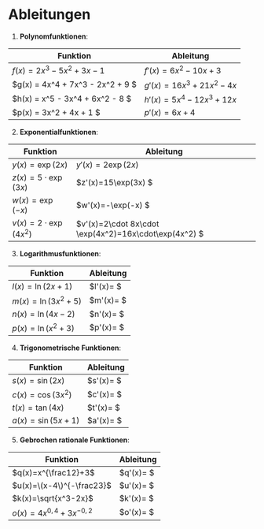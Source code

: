 # Ableitungen  

1. **Polynomfunktionen**:

|Funktion | Ableitung |
|-----| -----|
| $f(x) = 2x^3 - 5x^2 + 3x - 1$|      $f'(x)=6x^2-10x+3$|
| $g(x) = 4x^4 + 7x^3 - 2x^2 + 9  $|      $g'(x)=16x^3+21x^2-4x$|
|$h(x) = x^5 - 3x^4 + 6x^2 - 8 $|      $h'(x)=5x^4-12x^3+12x$|
| $p(x) = 3x^2 + 4x + 1     $|      $p'(x)=6x+4$|

2. **Exponentialfunktionen**:

|Funktion | Ableitung |
|-----|-----|
|$y(x) = \exp{(2x)}$ | $y'(x)=2\exp{(2x)}$|
|$z(x) = 5\cdot \exp{(3x)}$|$z'(x)=15\exp(3x) $|
|$w(x) = \exp{(-x)}$|$w'(x)=-\exp(-x) $|
|$v(x) = 2\cdot \exp{(4x^2)}$|$v'(x)=2\cdot 8x\cdot \exp(4x^2)=16x\cdot\exp(4x^2) $|

3. **Logarithmusfunktionen**:

|Funktion | Ableitung |
|-----|-----|
|$l(x) = \ln(2x + 1)$   |$l'(x)= $|
|$m(x) = \ln(3x^2 + 5)$ |$m'(x)= $|
|$n(x) = \ln(4x - 2)$   |$n'(x)= $|
|$p(x) = \ln(x^2 + 3)$  |$p'(x)= $|

4. **Trigonometrische Funktionen**:

|Funktion | Ableitung |
|-----| -----|
|$s(x) = \sin(2x)$   |$s'(x)= $|
|$c(x) = \cos(3x^2)$ |$c'(x)= $|
|$t(x) = \tan(4x)$   |$t'(x)= $|
|$a(x) = \sin(5x+1)$ |$a'(x)= $|
  
5. **Gebrochen rationale Funktionen**:  

|Funktion | Ableitung |
|-----| -----|
|$q(x)=x^{\frac12}+3$ |$q'(x)= $|
|$u(x)=\(x-4\)^{-\frac23}$ |$u'(x)= $|
|$k(x)=\sqrt{x^3-2x}$ |$k'(x)= $|
|$o(x)=4x^{0,4}+3x^{-0,2}$|$o'(x)= $|
